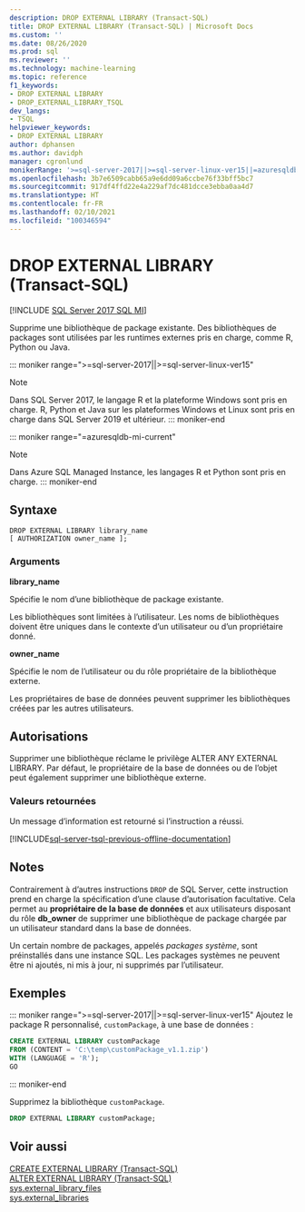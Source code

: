 ```yaml
---
description: DROP EXTERNAL LIBRARY (Transact-SQL)
title: DROP EXTERNAL LIBRARY (Transact-SQL) | Microsoft Docs
ms.custom: ''
ms.date: 08/26/2020
ms.prod: sql
ms.reviewer: ''
ms.technology: machine-learning
ms.topic: reference
f1_keywords:
- DROP EXTERNAL LIBRARY
- DROP_EXTERNAL_LIBRARY_TSQL
dev_langs:
- TSQL
helpviewer_keywords:
- DROP EXTERNAL LIBRARY
author: dphansen
ms.author: davidph
manager: cgronlund
monikerRange: '>=sql-server-2017||>=sql-server-linux-ver15||=azuresqldb-mi-current'
ms.openlocfilehash: 3b7e6509cabb65a9e6dd09a6ccbe76f33bff5bc7
ms.sourcegitcommit: 917df4ffd22e4a229af7dc481dcce3ebba0aa4d7
ms.translationtype: HT
ms.contentlocale: fr-FR
ms.lasthandoff: 02/10/2021
ms.locfileid: "100346594"
---
```

# <a name="drop-external-library-transact-sql"></a>DROP EXTERNAL LIBRARY (Transact-SQL)  
[!INCLUDE [SQL Server 2017 SQL MI](../../includes/applies-to-version/sqlserver2017-asdbmi.md)]

Supprime une bibliothèque de package existante. Des bibliothèques de packages sont utilisées par les runtimes externes pris en charge, comme R, Python ou Java.

::: moniker range=">=sql-server-2017||>=sql-server-linux-ver15"
> [!NOTE]
> Dans SQL Server 2017, le langage R et la plateforme Windows sont pris en charge. R, Python et Java sur les plateformes Windows et Linux sont pris en charge dans SQL Server 2019 et ultérieur.
::: moniker-end

::: moniker range="=azuresqldb-mi-current"
> [!NOTE]
> Dans Azure SQL Managed Instance, les langages R et Python sont pris en charge.
::: moniker-end

## <a name="syntax"></a>Syntaxe

```syntaxsql
DROP EXTERNAL LIBRARY library_name
[ AUTHORIZATION owner_name ];
```

### <a name="arguments"></a>Arguments

**library_name**

Spécifie le nom d’une bibliothèque de package existante.

Les bibliothèques sont limitées à l’utilisateur. Les noms de bibliothèques doivent être uniques dans le contexte d’un utilisateur ou d’un propriétaire donné.

**owner_name**

Spécifie le nom de l’utilisateur ou du rôle propriétaire de la bibliothèque externe.

Les propriétaires de base de données peuvent supprimer les bibliothèques créées par les autres utilisateurs.

## <a name="permissions"></a>Autorisations

Supprimer une bibliothèque réclame le privilège ALTER ANY EXTERNAL LIBRARY. Par défaut, le propriétaire de la base de données ou de l’objet peut également supprimer une bibliothèque externe.

### <a name="return-values"></a>Valeurs retournées

Un message d’information est retourné si l’instruction a réussi.

[!INCLUDE[sql-server-tsql-previous-offline-documentation](../../includes/sql-server-tsql-previous-offline-documentation.md)]

## <a name="remarks"></a>Notes

Contrairement à d’autres instructions `DROP` de SQL Server, cette instruction prend en charge la spécification d’une clause d’autorisation facultative. Cela permet au **propriétaire de la base de données** et aux utilisateurs disposant du rôle **db_owner** de supprimer une bibliothèque de package chargée par un utilisateur standard dans la base de données.

Un certain nombre de packages, appelés *packages système*, sont préinstallés dans une instance SQL. Les packages systèmes ne peuvent être ni ajoutés, ni mis à jour, ni supprimés par l’utilisateur.

## <a name="examples"></a>Exemples

::: moniker range=">=sql-server-2017||>=sql-server-linux-ver15"
Ajoutez le package R personnalisé, `customPackage`, à une base de données :

```sql
CREATE EXTERNAL LIBRARY customPackage 
FROM (CONTENT = 'C:\temp\customPackage_v1.1.zip')
WITH (LANGUAGE = 'R');
GO
```
::: moniker-end

Supprimez la bibliothèque `customPackage`.

```sql
DROP EXTERNAL LIBRARY customPackage;
```

## <a name="see-also"></a>Voir aussi

[CREATE EXTERNAL LIBRARY (Transact-SQL)](create-external-library-transact-sql.md)  
[ALTER EXTERNAL LIBRARY (Transact-SQL)](alter-external-library-transact-sql.md)  
[sys.external_library_files](../../relational-databases/system-catalog-views/sys-external-library-files-transact-sql.md)  
[sys.external_libraries](../../relational-databases/system-catalog-views/sys-external-libraries-transact-sql.md)  
